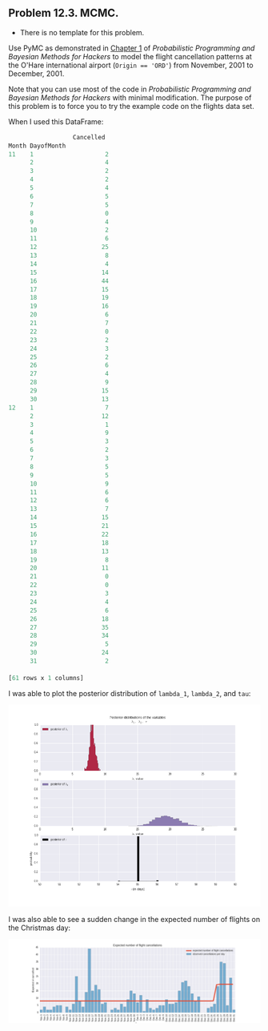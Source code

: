 ## Problem 12.3. MCMC.

- There is no template for this problem.

Use PyMC as demonstrated in
  [Chapter 1](http://nbviewer.ipython.org/github/CamDavidsonPilon/Probabilistic-Programming-and-Bayesian-Methods-for-Hackers/blob/master/Chapter1_Introduction/Chapter1.ipynb)
  of *Probabilistic Programming and Bayesian Methods for Hackers*
  to model the flight cancellation patterns
  at the O'Hare international airport (`Origin == 'ORD'`)
  from November, 2001 to December, 2001.

Note that you can use most of the code in *Probabilistic Programming and
  Bayesian Methods for Hackers* with minimal modification.
  The purpose of this problem is to force you to try the example code
  on the flights data set.

When I used this DataFrame:

```python
                  Cancelled
Month DayofMonth           
11    1                    2
      2                    4
      3                    2
      4                    2
      5                    4
      6                    5
      7                    5
      8                    0
      9                    4
      10                   2
      11                   6
      12                  25
      13                   8
      14                   4
      15                  14
      16                  44
      17                  15
      18                  19
      19                  16
      20                   6
      21                   7
      22                   0
      23                   2
      24                   3
      25                   2
      26                   6
      27                   4
      28                   9
      29                  15
      30                  13
12    1                    7
      2                   12
      3                    1
      4                    9
      5                    3
      6                    2
      7                    3
      8                    5
      9                    5
      10                   9
      11                   6
      12                   6
      13                   7
      14                  15
      15                  21
      16                  22
      17                  18
      18                  13
      19                   8
      20                  11
      21                   0
      22                   0
      23                   3
      24                   4
      25                   6
      26                  18
      27                  35
      28                  34
      29                   5
      30                  24
      31                   2

[61 rows x 1 columns]
```

I was able to plot the posterior distribution of
  `lambda_1`, `lambda_2`, and `tau`:

<img src="images/posterior.png">

I was also able to see a sudden change in the expected
  number of flights on the Christmas day:

<img src="images/expected_cancelled.png">
